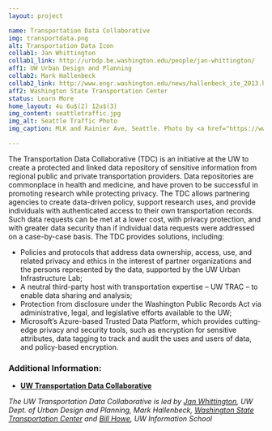 ```yaml
---
layout: project

name: Transportation Data Collaborative
img: transportdata.png
alt: Transportation Data Icon
collab1: Jan Whittington
collab1_link: http://urbdp.be.washington.edu/people/jan-whittington/
aff1: UW Urban Design and Planning
collab2: Mark Hallenbeck 
collab2_link: http://www.engr.washington.edu/news/hallenbeck_ite_2013.html
aff2: Washington State Transportation Center
status: Learn More
home_layout: 4u 6u$(2) 12u$(3)
img_content: seattletraffic.jpg
img_alt: Seattle Traffic Photo
img_caption: MLK and Rainier Ave, Seattle. Photo by <a href="https://www.flickr.com/photos/rutlo/3059187695/in/photolist-S4Nw6h-QRgooU-drEz-82NJWJ-7wi4Xb-78mrqh-7Qtb5b-5Ek8Vr-4vbULC-eBux8-78mrmY-4QdP8s-6CMsZK-5R9FKR-pyhVM-8n8hTb-kTjqM-8BMNXp-3AGDx-5SEFZ5-5mnxN-5EkcXF-3dD5a4-yDaPcx-47LGg-7GSbvY-78hxEF-JAH83-B1dr2">Matthew Rutledge</a> | CC BY-NC 2.0

---
```


The Transportation Data Collaborative (TDC) is an initiative at the UW to create a protected and linked data repository of sensitive information from regional public and private transportation providers. Data repositories are commonplace in health and medicine, and have proven to be successful in promoting research while protecting privacy. The TDC allows partnering agencies to create data-driven policy, support research uses, and provide individuals with authenticated access to their own transportation records. Such data requests can be met at a lower cost, with privacy protection, and with greater data security than if individual data requests were addressed on a case-by-case basis. The TDC provides solutions, including: 

* Policies and protocols that address data ownership, access, use, and related privacy and ethics in the interest of partner organizations and the persons represented by the data, supported by the UW Urban Infrastructure Lab;
* A neutral third-party host with transportation expertise – UW TRAC – to enable data sharing and analysis;
* Protection from disclosure under the Washington Public Records Act via administrative, legal, and legislative efforts available to the UW;
* Microsoft’s Azure-based Trusted Data Platform, which provides cutting-edge privacy and security tools, such as encryption for sensitive attributes, data tagging to track and audit the uses and users of data, and policy-based encryption. 


### Additional Information:

* **[UW Transportation Data Collaborative](https://www.uwtdc.org/)**

_The UW Transportation Data Collaborative is led by [Jan Whittington](http://urbdp.be.washington.edu/people/jan-whittington/), UW Dept. of Urban Design and Planning, Mark Hallenbeck, [Washington State Transportation Center](http://depts.washington.edu/trac/) and [Bill Howe](https://ischool.uw.edu/people/faculty/billhowe), UW Information School_
